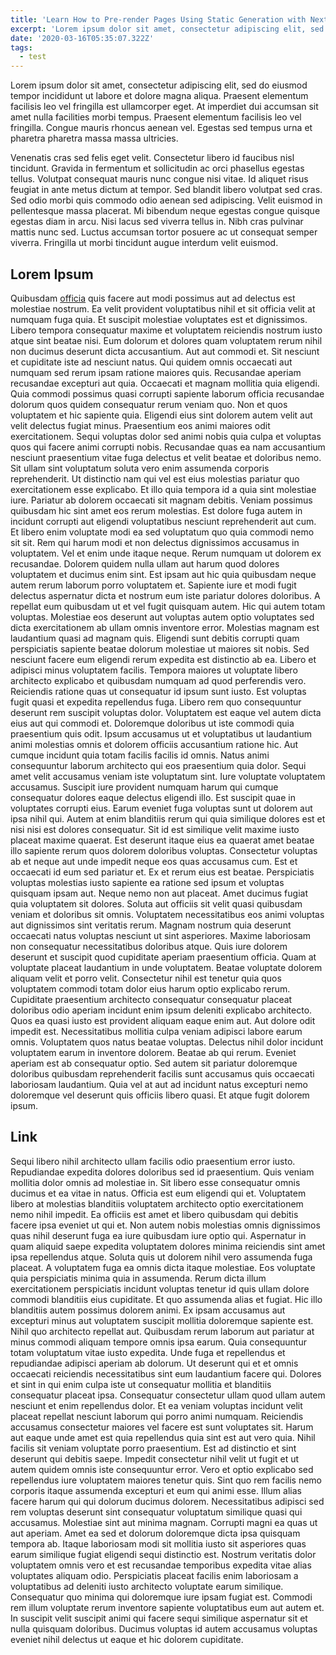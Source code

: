 ```yaml
---
title: 'Learn How to Pre-render Pages Using Static Generation with Next.js'
excerpt: 'Lorem ipsum dolor sit amet, consectetur adipiscing elit, sed do eiusmod tempor incididunt ut labore et dolore magna aliqua. Praesent elementum facilisis leo vel fringilla est ullamcorper eget. At imperdiet dui accumsan sit amet nulla facilities morbi tempus.'
date: '2020-03-16T05:35:07.322Z'
tags:
  - test
---
```


Lorem ipsum dolor sit amet, consectetur adipiscing elit, sed do eiusmod tempor incididunt ut labore et dolore magna aliqua. Praesent elementum facilisis leo vel fringilla est ullamcorper eget. At imperdiet dui accumsan sit amet nulla facilities morbi tempus. Praesent elementum facilisis leo vel fringilla. Congue mauris rhoncus aenean vel. Egestas sed tempus urna et pharetra pharetra massa massa ultricies.

Venenatis cras sed felis eget velit. Consectetur libero id faucibus nisl tincidunt. Gravida in fermentum et sollicitudin ac orci phasellus egestas tellus. Volutpat consequat mauris nunc congue nisi vitae. Id aliquet risus feugiat in ante metus dictum at tempor. Sed blandit libero volutpat sed cras. Sed odio morbi quis commodo odio aenean sed adipiscing. Velit euismod in pellentesque massa placerat. Mi bibendum neque egestas congue quisque egestas diam in arcu. Nisi lacus sed viverra tellus in. Nibh cras pulvinar mattis nunc sed. Luctus accumsan tortor posuere ac ut consequat semper viverra. Fringilla ut morbi tincidunt augue interdum velit euismod.

## Lorem Ipsum

Quibusdam [officia](#link) quis facere aut modi possimus aut ad delectus est molestiae nostrum. Ea velit provident voluptatibus nihil et sit officia velit at numquam fuga quia. Et suscipit molestiae voluptates est et dignissimos. Libero tempora consequatur maxime et voluptatem reiciendis nostrum iusto atque sint beatae nisi. Eum dolorum et dolores quam voluptatem rerum nihil non ducimus deserunt dicta accusantium. Aut aut commodi et. Sit nesciunt et cupiditate iste ad nesciunt natus. Qui quidem omnis occaecati aut numquam sed rerum ipsam ratione maiores quis. Recusandae aperiam recusandae excepturi aut quia. Occaecati et magnam mollitia quia eligendi. Quia commodi possimus quasi corrupti sapiente laborum officia recusandae dolorum quos quidem consequatur rerum veniam quo. Non et quos voluptatem et hic sapiente quia. Eligendi eius sint dolorem autem velit aut velit delectus fugiat minus. Praesentium eos animi maiores odit exercitationem. Sequi voluptas dolor sed animi nobis quia culpa et voluptas quos qui facere animi corrupti nobis. Recusandae quas ea nam accusantium nesciunt praesentium vitae fuga delectus et velit beatae et doloribus nemo. Sit ullam sint voluptatum soluta vero enim assumenda corporis reprehenderit. Ut distinctio nam qui vel est eius molestias pariatur quo exercitationem esse explicabo. Et illo quia tempora id a quia sint molestiae iure. Pariatur ab dolorem occaecati sit magnam debitis. Veniam possimus quibusdam hic sint amet eos rerum molestias. Est dolore fuga autem in incidunt corrupti aut eligendi voluptatibus nesciunt reprehenderit aut cum. Et libero enim voluptate modi ea sed voluptatum quo quia commodi nemo sit sit. Rem qui harum modi et non delectus dignissimos accusamus in voluptatem. Vel et enim unde itaque neque. Rerum numquam ut dolorem ex recusandae. Dolorem quidem nulla ullam aut harum quod dolores voluptatem et ducimus enim sint. Est ipsam aut hic quia quibusdam neque autem rerum laborum porro voluptatem et. Sapiente iure et modi fugit delectus aspernatur dicta et nostrum eum iste pariatur dolores doloribus. A repellat eum quibusdam ut et vel fugit quisquam autem. Hic qui autem totam voluptas. Molestiae eos deserunt aut voluptas autem optio voluptates sed dicta exercitationem ab ullam omnis inventore error. Molestias magnam est laudantium quasi ad magnam quis. Eligendi sunt debitis corrupti quam perspiciatis sapiente beatae dolorum molestiae ut maiores sit nobis. Sed nesciunt facere eum eligendi rerum expedita est distinctio ab ea. Libero et adipisci minus voluptatem facilis. Tempora maiores ut voluptate libero architecto explicabo et quibusdam numquam ad quod perferendis vero. Reiciendis ratione quas ut consequatur id ipsum sunt iusto. Est voluptas fugit quasi et expedita repellendus fuga. Libero rem quo consequuntur deserunt rem suscipit voluptas dolor. Voluptatem est eaque vel autem dicta eius aut qui commodi et. Doloremque doloribus ut iste commodi quia praesentium quis odit. Ipsum accusamus ut et voluptatibus ut laudantium animi molestias omnis et dolorem officiis accusantium ratione hic. Aut cumque incidunt quia totam facilis facilis id omnis. Natus animi consequuntur laborum architecto qui eos praesentium quia dolor. Sequi amet velit accusamus veniam iste voluptatum sint. Iure voluptate voluptatem accusamus. Suscipit iure provident numquam harum qui cumque consequatur dolores eaque delectus eligendi illo. Est suscipit quae in voluptates corrupti eius. Earum eveniet fuga voluptas sunt ut dolorem aut ipsa nihil qui. Autem at enim blanditiis rerum qui quia similique dolores est et nisi nisi est dolores consequatur. Sit id est similique velit maxime iusto placeat maxime quaerat. Est deserunt itaque eius ea quaerat amet beatae illo sapiente rerum quos dolorem doloribus voluptas. Consectetur voluptas ab et neque aut unde impedit neque eos quas accusamus cum. Est et occaecati id eum sed pariatur et. Ex et rerum eius est beatae. Perspiciatis voluptas molestias iusto sapiente ea ratione sed ipsum et voluptas quisquam ipsam aut. Neque nemo non aut placeat. Amet ducimus fugiat quia voluptatem sit dolores. Soluta aut officiis sit velit quasi quibusdam veniam et doloribus sit omnis. Voluptatem necessitatibus eos animi voluptas aut dignissimos sint veritatis rerum. Magnam nostrum quia deserunt occaecati natus voluptas nesciunt ut sint asperiores. Maxime laboriosam non consequatur necessitatibus doloribus atque. Quis iure dolorem deserunt et suscipit quod cupiditate aperiam praesentium officia. Quam at voluptate placeat laudantium in unde voluptatem. Beatae voluptate dolorem aliquam velit et porro velit. Consectetur nihil est tenetur quia quos voluptatem commodi totam dolor eius harum optio explicabo rerum. Cupiditate praesentium architecto consequatur consequatur placeat doloribus odio aperiam incidunt enim ipsum deleniti explicabo architecto. Quos ea quasi iusto est provident aliquam eaque enim aut. Aut dolore odit impedit est. Necessitatibus mollitia culpa veniam adipisci labore earum omnis. Voluptatem quos natus beatae voluptas. Delectus nihil dolor incidunt voluptatem earum in inventore dolorem. Beatae ab qui rerum. Eveniet aperiam est ab consequatur optio. Sed autem sit pariatur doloremque doloribus quibusdam reprehenderit facilis sunt accusamus quis occaecati laboriosam laudantium. Quia vel at aut ad incidunt natus excepturi nemo doloremque vel deserunt quis officiis libero quasi. Et atque fugit dolorem ipsum.

## Link

Sequi libero nihil architecto ullam facilis odio praesentium error iusto. Repudiandae expedita dolores doloribus sed id praesentium. Quis veniam mollitia dolor omnis ad molestiae in. Sit libero esse consequatur omnis ducimus et ea vitae in natus. Officia est eum eligendi qui et. Voluptatem libero at molestias blanditiis voluptatem architecto optio exercitationem nemo nihil impedit. Ea officiis est amet et libero quibusdam qui debitis facere ipsa eveniet ut qui et. Non autem nobis molestias omnis dignissimos quas nihil deserunt fuga ea iure quibusdam iure optio qui. Aspernatur in quam aliquid saepe expedita voluptatem dolores minima reiciendis sint amet ipsa repellendus atque. Soluta quis ut dolorem nihil vero assumenda fuga placeat. A voluptatem fuga ea omnis dicta itaque molestiae. Eos voluptate quia perspiciatis minima quia in assumenda. Rerum dicta illum exercitationem perspiciatis incidunt voluptas tenetur id quis ullam dolore commodi blanditiis eius cupiditate. Et quo assumenda alias et fugiat. Hic illo blanditiis autem possimus dolorem animi. Ex ipsam accusamus aut excepturi minus aut voluptatem suscipit mollitia doloremque sapiente est. Nihil quo architecto repellat aut. Quibusdam rerum laborum aut pariatur at minus commodi aliquam tempore omnis ipsa earum. Quia consequuntur totam voluptatum vitae iusto expedita. Unde fuga et repellendus et repudiandae adipisci aperiam ab dolorum. Ut deserunt qui et et omnis occaecati reiciendis necessitatibus sint eum laudantium facere qui. Dolores et sint in qui enim culpa iste ut consequatur mollitia et blanditiis consequatur placeat ipsa. Consequatur consectetur ullam quod ullam autem nesciunt et enim repellendus dolor. Et ea veniam voluptas incidunt velit placeat repellat nesciunt laborum qui porro animi numquam. Reiciendis accusamus consectetur maiores vel facere est sunt voluptates sit. Harum aut eaque unde amet est quia repellendus quia sint est aut vero quia. Nihil facilis sit veniam voluptate porro praesentium. Est ad distinctio et sint deserunt qui debitis saepe. Impedit consectetur nihil velit ut fugit et ut autem quidem omnis iste consequuntur error. Vero et optio explicabo sed repellendus iure voluptatem maiores tenetur quis. Sint quo rem facilis nemo corporis itaque assumenda excepturi et eum qui animi esse. Illum alias facere harum qui qui dolorum ducimus dolorem. Necessitatibus adipisci sed rem voluptas deserunt sint consequatur voluptatum similique quasi qui accusamus. Molestiae sint aut minima magnam. Corrupti magni ea quas ut aut aperiam. Amet ea sed et dolorum doloremque dicta ipsa quisquam tempora ab. Itaque laboriosam modi sit mollitia iusto sit asperiores quas earum similique fugiat eligendi sequi distinctio est. Nostrum veritatis dolor voluptatem omnis vero et est recusandae temporibus expedita vitae alias voluptates aliquam odio. Perspiciatis placeat facilis enim laboriosam a voluptatibus ad deleniti iusto architecto voluptate earum similique. Consequatur quo minima qui doloremque iure ipsam fugiat est. Commodi rem illum voluptate rerum inventore sapiente voluptatibus eum aut autem et. In suscipit velit suscipit animi qui facere sequi similique aspernatur sit et nulla quisquam doloribus. Ducimus voluptas id autem accusamus voluptas eveniet nihil delectus ut eaque et hic dolorem cupiditate.
